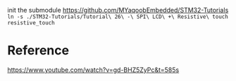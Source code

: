 init the submodule https://github.com/MYaqoobEmbedded/STM32-Tutorials
`ln -s ./STM32-Tutorials/Tutorial\ 26\ -\ SPI\ LCD\ +\ Resistive\ touch resistive_touch`

# Reference
https://www.youtube.com/watch?v=gd-BHZ5ZyPc&t=585s
